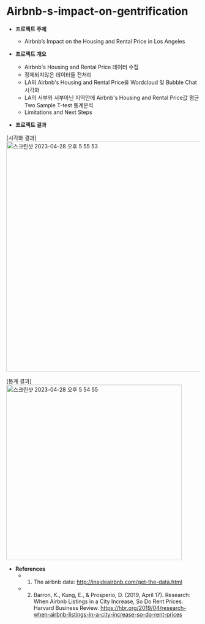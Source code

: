 # Airbnb-s-impact-on-gentrification

- **프로젝트 주제**
  - Airbnb’s Impact on the Housing and Rental Price in Los Angeles

- **프로젝트 개요**
  - Airbnb's Housing and Rental Price 데이터 수집
  - 정제되지않은 데이터들 전처리
  - LA의 Airbnb's Housing and Rental Price을 Wordcloud 및 Bubble Chat 시각화
  - LA의 서부와 서부아닌 지역안에 Airbnb's Housing and Rental Price값 평균 Two Sample T-test 통계분석
  - Limitations and Next Steps

- **프로젝트 결과**  

[시각화 결과]  
<img width="601" alt="스크린샷 2023-04-28 오후 5 55 53" src="https://user-images.githubusercontent.com/101457515/235103019-fb5fe17f-edef-4da2-bdf6-dffa735126a0.png">

[통계 결과]  
<img width="458" alt="스크린샷 2023-04-28 오후 5 54 55" src="https://user-images.githubusercontent.com/101457515/235102794-76938d33-80b8-4704-aa3b-6e77e2944d0a.png">

- **References**
  - 1. The airbnb data: http://insideairbnb.com/get-the-data.html
  - 2. Barron, K., Kung, E., & Prosperio, D. (2019, April 17). Research: When Airbnb Listings in a City Increase, So Do Rent Prices. Harvard Business            Review. https://hbr.org/2019/04/research-when-airbnb-listings-in-a-city-increase-so-do-rent-prices
     
<br><br>
